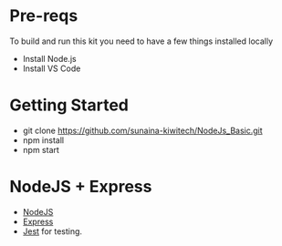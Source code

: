 # Pre-reqs
To build and run this kit you need to have a few things installed locally
- Install Node.js
- Install VS Code

# Getting Started
- git clone https://github.com/sunaina-kiwitech/NodeJs_Basic.git
- npm install
- npm start

# NodeJS + Express 
- [NodeJS](https://nodejs.org/en/) 
- [Express](https://expressjs.com/) 
- [Jest](https://jestjs.io/) for testing.